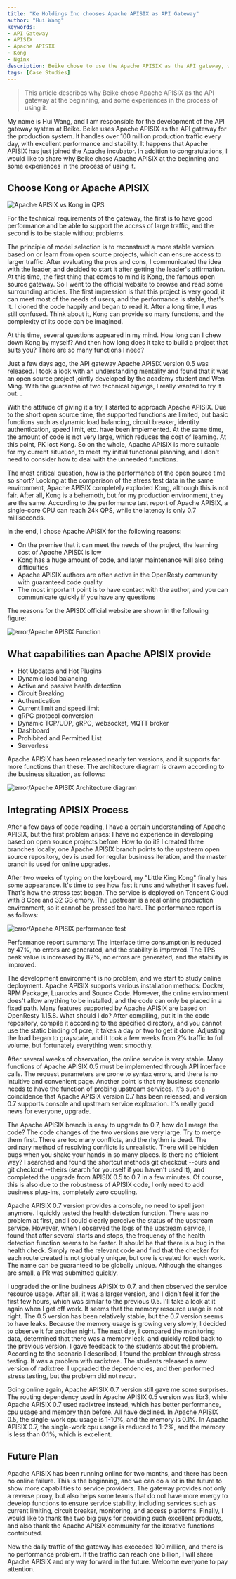 ```yaml
---
title: "Ke Holdings Inc chooses Apache APISIX as API Gateway"
author: "Hui Wang"
keywords:
- API Gateway
- APISIX
- Apache APISIX
- Kong
- Nginx
description: Beike chose to use the Apache APISIX as the API gateway, which handles hundreds of millions of traffic every day with excellent and stable performance.
tags: [Case Studies]
---
```


> This article describes why Beike chose Apache APISIX as the API gateway at the beginning, and some experiences in the process of using it.

<!--truncate-->

My name is Hui Wang, and I am responsible for the development of the API gateway system at Beike. Beike uses Apache APISIX as the API gateway for the production system. It handles over 100 million production traffic every day, with excellent performance and stability. It happens that Apache APISIX has just joined the Apache incubator. In addition to congratulations, I would like to share why Beike chose Apache APISIX at the beginning and some experiences in the process of using it.

## Choose Kong or Apache APISIX

![Apache APISIX vs Kong in QPS](https://static.apiseven.com/2020/1211/20220816-202641.jpg)

For the technical requirements of the gateway, the first is to have good performance and be able to support the access of large traffic, and the second is to be stable without problems.

The principle of model selection is to reconstruct a more stable version based on or learn from open source projects, which can ensure access to larger traffic. After evaluating the pros and cons, I communicated the idea with the leader, and decided to start it after getting the leader's affirmation. At this time, the first thing that comes to mind is Kong, the famous open source gateway. So I went to the official website to browse and read some surrounding articles. The first impression is that this project is very good, it can meet most of the needs of users, and the performance is stable, that's it. I cloned the code happily and began to read it. After a long time, I was still confused. Think about it, Kong can provide so many functions, and the complexity of its code can be imagined.

At this time, several questions appeared in my mind. How long can I chew down Kong by myself? And then how long does it take to build a project that suits you? There are so many functions I need?

Just a few days ago, the API gateway Apache APISIX version 0.5 was released. I took a look with an understanding mentality and found that it was an open source project jointly developed by the academy student and Wen Ming. With the guarantee of two technical bigwigs, I really wanted to try it out. .

With the attitude of giving it a try, I started to approach Apache APISIX. Due to the short open source time, the supported functions are limited, but basic functions such as dynamic load balancing, circuit breaker, identity authentication, speed limit, etc. have been implemented. At the same time, the amount of code is not very large, which reduces the cost of learning. At this point, PK lost Kong. So on the whole, Apache APISIX is more suitable for my current situation, to meet my initial functional planning, and I don't need to consider how to deal with the unneeded functions.

The most critical question, how is the performance of the open source time so short? Looking at the comparison of the stress test data in the same environment, Apache APISIX completely exploded Kong, although this is not fair. After all, Kong is a behemoth, but for my production environment, they are the same. According to the performance test report of Apache APISIX, a single-core CPU can reach 24k QPS, while the latency is only 0.7 milliseconds.

In the end, I chose Apache APISIX for the following reasons:

- On the premise that it can meet the needs of the project, the learning cost of Apache APISIX is low
- Kong has a huge amount of code, and later maintenance will also bring difficulties
- Apache APISIX authors are often active in the OpenResty community with guaranteed code quality
- The most important point is to have contact with the author, and you can communicate quickly if you have any questions

The reasons for the APISIX official website are shown in the following figure:

![error/Apache APISIX Function](https://static.apiseven.com/202108/1646727279805-b59129ed-4911-4992-9aad-99c44d9b70a5.png)

## What capabilities can Apache APISIX provide

- Hot Updates and Hot Plugins
- Dynamic load balancing
- Active and passive health detection
- Circuit Breaking
- Authentication
- Current limit and speed limit
- gRPC protocol conversion
- Dynamic TCP/UDP, gRPC, websocket, MQTT broker
- Dashboard
- Prohibited and Permitted List
- Serverless

Apache APISIX has been released nearly ten versions, and it supports far more functions than these. The architecture diagram is drawn according to the business situation, as follows:

![error/Apache APISIX Architecture diagram](https://static.apiseven.com/202108/1646727500177-67f887a6-eb40-4a3e-b427-675f6bacbf65.png)

## Integrating APISIX Process

After a few days of code reading, I have a certain understanding of Apache APISIX, but the first problem arises: I have no experience in developing based on open source projects before. How to do it? I created three branches locally, one Apache APISIX branch points to the upstream open source repository, dev is used for regular business iteration, and the master branch is used for online upgrades.

After two weeks of typing on the keyboard, my "Little King Kong" finally has some appearance. It's time to see how fast it runs and whether it saves fuel. That's how the stress test began. The service is deployed on Tencent Cloud with 8 Core and 32 GB emory. The upstream is a real online production environment, so it cannot be pressed too hard. The performance report is as follows:

![error/Apache APISIX performance test](https://static.apiseven.com/202108/1646727556563-0db3dab3-8ffb-4db5-8459-14c5f58140be.png)

Performance report summary: The interface time consumption is reduced by 47%, no errors are generated, and the stability is improved. The TPS peak value is increased by 82%, no errors are generated, and the stability is improved.

The development environment is no problem, and we start to study online deployment. Apache APISIX supports various installation methods: Docker, RPM Package, Luarocks and Source Code. However, the online environment does't allow anything to be installed, and the code can only be placed in a fixed path. Many features supported by Apache APISIX are based on OpenResty 1.15.8. What should I do? After compiling, put it in the code repository, compile it according to the specified directory, and you cannot use the static binding of pcre, it takes a day or two to get it done. Adjusting the load began to grayscale, and it took a few weeks from 2% traffic to full volume, but fortunately everything went smoothly.

After several weeks of observation, the online service is very stable. Many functions of Apache APISIX 0.5 must be implemented through API interface calls. The request parameters are prone to syntax errors, and there is no intuitive and convenient page. Another point is that my business scenario needs to have the function of probing upstream services. It's such a coincidence that Apache APISIX version 0.7 has been released, and version 0.7 supports console and upstream service exploration. It's really good news for everyone, upgrade.

The Apache APISIX branch is easy to upgrade to 0.7, how do I merge the code? The code changes of the two versions are very large. Try to merge them first. There are too many conflicts, and the rhythm is dead. The ordinary method of resolving conflicts is unrealistic. There will be hidden bugs when you shake your hands in so many places. Is there no efficient way? I searched and found the shortcut methods git checkout --ours and git checkout --theirs (search for yourself if you haven't used it), and completed the upgrade from APISIX 0.5 to 0.7 in a few minutes. Of course, this is also due to the robustness of APISIX code, I only need to add business plug-ins, completely zero coupling.

Apache APISIX 0.7 version provides a console, no need to spell json anymore. I quickly tested the health detection function. There was no problem at first, and I could clearly perceive the status of the upstream service. However, when I observed the logs of the upstream service, I found that after several starts and stops, the frequency of the health detection function seems to be faster. It should be that there is a bug in the health check. Simply read the relevant code and find that the checker for each route created is not globally unique, but one is created for each work. The name can be guaranteed to be globally unique. Although the changes are small, a PR was submitted quickly.

I upgraded the online business APISIX to 0.7, and then observed the service resource usage. After all, it was a larger version, and I didn’t feel it for the first few hours, which was similar to the previous 0.5. I'll take a look at it again when I get off work. It seems that the memory resource usage is not right. The 0.5 version has been relatively stable, but the 0.7 version seems to have leaks. Because the memory usage is growing very slowly, I decided to observe it for another night. The next day, I compared the monitoring data, determined that there was a memory leak, and quickly rolled back to the previous version. I gave feedback to the students about the problem. According to the scenario I described, I found the problem through stress testing. It was a problem with radixtree. The students released a new version of radixtree. I upgraded the dependencies, and then performed stress testing, but the problem did not recur.

Going online again, Apache APISIX 0.7 version still gave me some surprises. The routing dependency used in Apache APISIX 0.5 version was libr3, while Apache APISIX 0.7 used radixtree instead, which has better performance, cpu usage and memory than before. All have declined. In Apache APISIX 0.5, the single-work cpu usage is 1-10%, and the memory is 0.1%. In Apache APISIX 0.7, the single-work cpu usage is reduced to 1-2%, and the memory is less than 0.1%, which is excellent.

## Future Plan

Apache APISIX has been running online for two months, and there has been no online failure. This is the beginning, and we can do a lot in the future to show more capabilities to service providers. The gateway provides not only a reverse proxy, but also helps some teams that do not have more energy to develop functions to ensure service stability, including services such as current limiting, circuit breaker, monitoring, and access platforms. Finally, I would like to thank the two big guys for providing such excellent products, and also thank the Apache APISIX community for the iterative functions contributed.

Now the daily traffic of the gateway has exceeded 100 million, and there is no performance problem. If the traffic can reach one billion, I will share Apache APISIX and my way forward in the future. Welcome everyone to pay attention.
